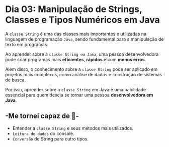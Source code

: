 # Dia 03: Manipulação de Strings, Classes e Tipos Numéricos em Java

A `classe String` é uma das classes mais importantes e utilizadas na linguagem de programação `Java`, sendo fundamental para a manipulação de texto em programas.

Ao aprender sobre a `classe String em Java`, uma pessoa desenvolvedora pode criar programas mais **eficientes**, **rápidos** e com **menos erros**.

Além disso, o conhecimento sobre a `classe String` pode ser aplicado em projetos mais complexos, como análise de dados e construção de sistemas de busca.

Por isso, aprender sobre a `classe String` em Java é uma habilidade essencial para quem deseja se tornar uma pessoa **desenvolvedora em Java**.

## -Me tornei capaz de 📝-

- Entender a `classe String` e seus métodos mais utilizados.
- `Leitura de dados` do console.
- `Conversão` de String para outro tipos.
